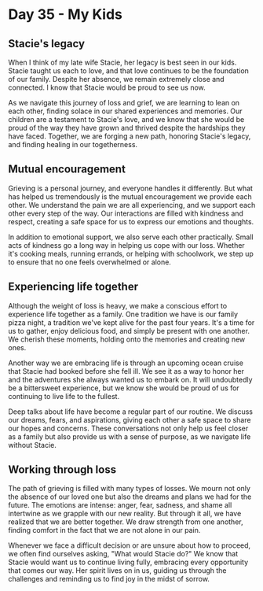 # Day 35 - My Kids

## Stacie's legacy


When I think of my late wife Stacie, her legacy is best seen in our kids. Stacie taught us each to
love, and that love continues to be the foundation of our family. Despite her absence, we remain
extremely close and connected.  I know that Stacie would be proud to see us now.

As we navigate this journey of loss and grief, we are learning to lean on each other, finding solace
in our shared experiences and memories. Our children are a testament to Stacie's love, and we know
that she would be proud of the way they have grown and thrived despite the hardships they have
faced. Together, we are forging a new path, honoring Stacie's legacy, and finding healing in our
togetherness.


## Mutual encouragement

Grieving is a personal journey, and everyone handles it differently. But what has helped us
tremendously is the mutual encouragement we provide each other. We understand the pain we are all
experiencing, and we support each other every step of the way. Our interactions are filled with
kindness and respect, creating a safe space for us to express our emotions and thoughts.

In addition to emotional support, we also serve each other practically. Small acts of kindness go a
long way in helping us cope with our loss. Whether it's cooking meals, running errands, or helping
with schoolwork, we step up to ensure that no one feels overwhelmed or alone.


## Experiencing life together

Although the weight of loss is heavy, we make a conscious effort to experience life together as a
family. One tradition we have is our family pizza night, a tradition we've kept alive for the past
four years. It's a time for us to gather, enjoy delicious food, and simply be present with one
another. We cherish these moments, holding onto the memories and creating new ones.

Another way we are embracing life is through an upcoming ocean cruise that Stacie had booked before
she fell ill. We see it as a way to honor her and the adventures she always wanted us to embark on.
It will undoubtedly be a bittersweet experience, but we know she would be proud of us for
continuing to live life to the fullest.

Deep talks about life have become a regular part of our routine. We discuss our dreams, fears, and
aspirations, giving each other a safe space to share our hopes and concerns. These conversations
not only help us feel closer as a family but also provide us with a sense of purpose, as we
navigate life without Stacie.


## Working through loss

The path of grieving is filled with many types of losses. We mourn not only the absence of our loved
one but also the dreams and plans we had for the future. The emotions are intense: anger, fear,
sadness, and shame all intertwine as we grapple with our new reality. But through it all, we have
realized that we are better together. We draw strength from one another, finding comfort in the
fact that we are not alone in our pain.

Whenever we face a difficult decision or are unsure about how to proceed, we often find ourselves
asking, "What would Stacie do?" We know that Stacie would want us to continue living fully,
embracing every opportunity that comes our way. Her spirit lives on in us, guiding us through the
challenges and reminding us to find joy in the midst of sorrow.


